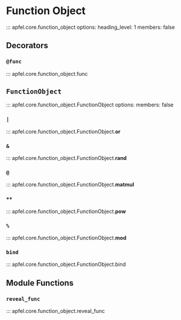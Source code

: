 # Function Object

::: apfel.core.function_object
    options:
      heading_level: 1
      members: false

## Decorators

### `@func`

::: apfel.core.function_object.func

## `FunctionObject`

::: apfel.core.function_object.FunctionObject
    options:
        members: false

### `|`

::: apfel.core.function_object.FunctionObject.__or__

### `&`

::: apfel.core.function_object.FunctionObject.__rand__


### `@`

::: apfel.core.function_object.FunctionObject.__matmul__

### `**`

::: apfel.core.function_object.FunctionObject.__pow__

### `%`

::: apfel.core.function_object.FunctionObject.__mod__

### `bind`

::: apfel.core.function_object.FunctionObject.bind

## Module Functions

### `reveal_func`

::: apfel.core.function_object.reveal_func
